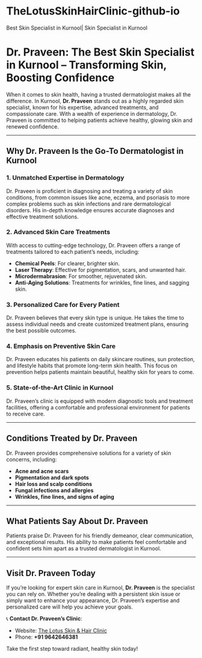 # TheLotusSkinHairClinic-github-io
Best Skin Specialist in Kurnool| Skin Specialist in Kurnool


# Dr. Praveen: The Best Skin Specialist in Kurnool – Transforming Skin, Boosting Confidence  

When it comes to skin health, having a trusted dermatologist makes all the difference. In Kurnool, **Dr. Praveen** stands out as a highly regarded skin specialist, known for his expertise, advanced treatments, and compassionate care. With a wealth of experience in dermatology, Dr. Praveen is committed to helping patients achieve healthy, glowing skin and renewed confidence.  

---

## Why Dr. Praveen Is the Go-To Dermatologist in Kurnool  

### 1. Unmatched Expertise in Dermatology  
Dr. Praveen is proficient in diagnosing and treating a variety of skin conditions, from common issues like acne, eczema, and psoriasis to more complex problems such as skin infections and rare dermatological disorders. His in-depth knowledge ensures accurate diagnoses and effective treatment solutions.  

### 2. Advanced Skin Care Treatments  
With access to cutting-edge technology, Dr. Praveen offers a range of treatments tailored to each patient’s needs, including:  
- **Chemical Peels**: For clearer, brighter skin.  
- **Laser Therapy**: Effective for pigmentation, scars, and unwanted hair.  
- **Microdermabrasion**: For smoother, rejuvenated skin.  
- **Anti-Aging Solutions**: Treatments for wrinkles, fine lines, and sagging skin.  

### 3. Personalized Care for Every Patient  
Dr. Praveen believes that every skin type is unique. He takes the time to assess individual needs and create customized treatment plans, ensuring the best possible outcomes.  

### 4. Emphasis on Preventive Skin Care  
Dr. Praveen educates his patients on daily skincare routines, sun protection, and lifestyle habits that promote long-term skin health. This focus on prevention helps patients maintain beautiful, healthy skin for years to come.  

### 5. State-of-the-Art Clinic in Kurnool  
Dr. Praveen’s clinic is equipped with modern diagnostic tools and treatment facilities, offering a comfortable and professional environment for patients to receive care.  

---

## Conditions Treated by Dr. Praveen  
Dr. Praveen provides comprehensive solutions for a variety of skin concerns, including:  
- **Acne and acne scars**  
- **Pigmentation and dark spots**  
- **Hair loss and scalp conditions**  
- **Fungal infections and allergies**  
- **Wrinkles, fine lines, and signs of aging**  

---

## What Patients Say About Dr. Praveen  
Patients praise Dr. Praveen for his friendly demeanor, clear communication, and exceptional results. His ability to make patients feel comfortable and confident sets him apart as a trusted dermatologist in Kurnool.  

---

## Visit Dr. Praveen Today  
If you’re looking for expert skin care in Kurnool, **Dr. Praveen** is the specialist you can rely on. Whether you’re dealing with a persistent skin issue or simply want to enhance your appearance, Dr. Praveen’s expertise and personalized care will help you achieve your goals.  

📞 **Contact Dr. Praveen’s Clinic**:  
- Website: [The Lotus Skin & Hair Clinic](https://www.thelotusskinhairclinic.com/)  
- Phone: **+91 9642646381**  

Take the first step toward radiant, healthy skin today!  
